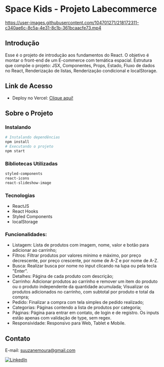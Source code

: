 # Space Kids - Projeto Labecommerce

https://user-images.githubusercontent.com/104701271/218172311-c340ae6c-8c5a-4e31-8c1b-361bcaacfe73.mp4

## Introdução

Esse é o projeto de introdução aos fundamentos do React. O objetivo é montar o front-end de um E-commerce com temática espacial. Estrutura que compõe o projeto: JSX, Componentes, Props, Estado, Fluxo de dados no React, Renderização de listas, Renderização condicional e localStorage.

## Link de Acesso

- Deploy no Vercel: [Clique aqui!](https://spacekids.vercel.app/)

## Sobre o Projeto

### Instalando

```bash
# Instalando dependências
npm install
# Executando o projeto
npm start
```

### Bibliotecas Utilizadas

```bash
styled-components
react-icons
react-slideshow-image
```

### Tecnologias

- ReactJS
- React Hooks
- Styled Components
- localStorage

### Funcionalidades:

- Listagem: Lista de produtos com imagem, nome, valor e botão para adicionar ao carrinho;
- Filtros: Filtrar produtos por valores mínimo e máximo, por preço decrescente, por preço crescente, por nome de A-Z e por nome de A-Z.
- Busca: Realizar busca por nome no input clicando na lupa ou pela tecla "Enter".
- Detalhes: Página de cada produto com descrição;
- Carrinho: Adicionar produtos ao carrinho e remover um item do produto ou o produto independente da quantidade acumulada; Visualizar os produtos adicionados no carrinho, com subtotal por produto e total da compra;
- Pedido: Finalizar a compra com tela simples de pedido realizado;
- Categorias: Páginas contendo a lista de produtos por categoria;
- Páginas: Página para entrar em contato, de login e de registro. Os inputs estão apenas com validação de type, sem regex.
- Responsividade: Responsivo para Web, Tablet e Mobile.

## Contato

E-mail: suuzanemoura@gmail.com

[![LinkedIn](https://img.shields.io/badge/LinkedIn-0077B5?style=for-the-badge&logo=linkedin&logoColor=white)](https://www.linkedin.com/in/suuzanemoura/)
